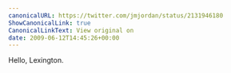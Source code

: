 ```yaml
---
canonicalURL: https://twitter.com/jmjordan/status/2131946180
ShowCanonicalLink: true
CanonicalLinkText: View original on
date: 2009-06-12T14:45:26+00:00
---
```

Hello, Lexington.